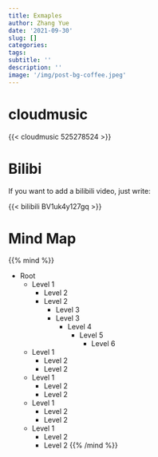 ```yaml
---
title: Exmaples
author: Zhang Yue
date: '2021-09-30'
slug: []
categories:
tags:
subtitle: ''
description: ''
image: '/img/post-bg-coffee.jpeg'
---
```


# cloudmusic

{{< cloudmusic 525278524 >}}

# Bilibi

If you want to add a bilibili video, just write:

{{< bilibili BV1uk4y127gq >}}

# Mind Map

{{% mind %}}
- Root
    - Level 1
        - Level 2
        - Level 2
            - Level 3
            - Level 3
                - Level 4
                    - Level 5
                        - Level 6
    - Level 1
        - Level 2
        - Level 2
     - Level 1
        - Level 2
        - Level 2
     - Level 1
        - Level 2
        - Level 2
     - Level 1
        - Level 2
        - Level 2
{{% /mind %}}



